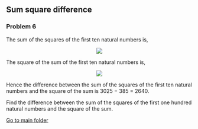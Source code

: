 Sum square difference
---------------------
### Problem 6

The sum of the squares of the first ten natural numbers is,  
<p align="center">
<img src="https://latex.codecogs.com/svg.latex?1^2&space;&plus;&space;2^2&space;&plus;&space;...&space;&plus;&space;10^2&space;=&space;385"> 
</p>
The square of the sum of the first ten natural numbers is,  
<p align="center">
<img src="https://latex.codecogs.com/svg.latex?(1&space;&plus;&space;2&space;&plus;&space;...&space;&plus;&space;10)^2&space;=&space;55^2&space;=&space;3025">
</p>
Hence the difference between the sum of the squares of the first ten natural numbers and the square of the sum is 3025 − 385 = 2640.  
  
Find the difference between the sum of the squares of the first one hundred natural numbers and the square of the sum.
 
[Go to main folder](../../../ "Go to main folder")
